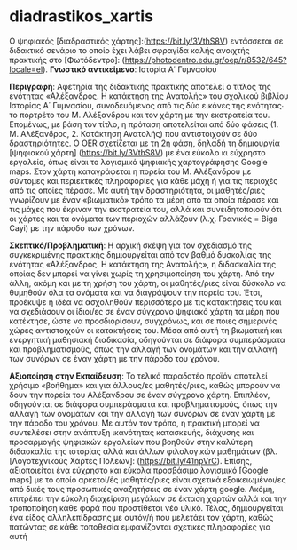 # diadrastikos_xartis
Ο ψηφιακός [διαδραστικός χάρτης]:(https://bit.ly/3VthS8V) εντάσσεται σε διδακτικό σενάριο το οποίο έχει λάβει σφραγίδα καλής ανοιχτής πρακτικής στο [Φωτόδεντρο]: (https://photodentro.edu.gr/oep/r/8532/645?locale=el). 
**Γνωστικό αντικείμενο**: Ιστορία Α΄ Γυμνασίου

**Περιγραφή**: Αφετηρία της διδακτικής πρακτικής αποτελεί ο τίτλος της ενότητας «Αλέξανδρος. Η κατάκτηση της Ανατολής» του σχολικού βιβλίου Ιστορίας Α΄ Γυμνασίου, συνοδευόμενος από τις δύο εικόνες της ενότητας∙ το πορτρέτο του Μ. Αλέξανδρου και τον χάρτη με την εκστρατεία του. Επομένως, με βάση τον τίτλο, η πρόταση αποτελείται από δύο φάσεις (1. Μ. Αλέξανδρος, 2. Κατάκτηση Ανατολής) που αντιστοιχούν σε δύο δραστηριότητες. Ο OER σχετίζεται με τη 2η φάση, δηλαδή τη δημιουργία [ψηφιακού χάρτη] (https://bit.ly/3VthS8V) με ένα εύκολο κι εύχρηστο εργαλείο, όπως είναι το λογισμικό ψηφιακής χαρτογράφησης Google maps. Στον χάρτη καταγράφεται η πορεία του Μ. Αλέξανδρου με σύντομες και περιεκτικές πληροφορίες για κάθε μάχη ή για τις περιοχές από τις οποίες πέρασε. Με αυτή την δραστηριότητα, οι μαθητές/ριες γνωρίζουν με έναν «βιωματικό» τρόπο τα μέρη από τα οποία πέρασε και τις μάχες που έκριναν την εκστρατεία του, αλλά και συνειδητοποιούν ότι οι χάρτες και τα ονόματα των περιοχών αλλάζουν (λ.χ. Γρανικός = Biga Cayi) με την πάροδο των χρόνων. 

**Σκεπτικό/Προβληματική**: Η αρχική σκέψη για τον σχεδιασμό της συγκεκριμένης πρακτικής δημιουργείται από τον βαθμό δυσκολίας της ενότητας «Αλέξανδρος. Η κατάκτηση της Ανατολής», η διδασκαλία της οποίας δεν μπορεί να γίνει χωρίς τη χρησιμοποίηση του χάρτη. Από την άλλη, ακόμη και με τη χρήση του χάρτη, οι μαθητές/ριες είναι δύσκολο να θυμηθούν όλα τα ονόματα και να διαγράψουν την πορεία του. Έτσι, προέκυψε η ιδέα να ασχοληθούν περισσότερο με τις κατακτήσεις του και να σχεδιάσουν οι ίδιοι/ες σε έναν σύγχρονο ψηφιακό χάρτη τα μέρη που κατέκτησε, ώστε να προσδιορίσουν, συγχρόνως, και σε ποιες σημερινές χώρες αντιστοιχούν οι κατακτήσεις του. Μέσα από αυτή τη βιωματική και ενεργητική μαθησιακή διαδικασία, οδηγούνται σε διάφορα συμπεράσματα και προβληματισμούς, όπως την αλλαγή των ονομάτων και την αλλαγή των συνόρων σε έναν χάρτη με την πάροδο του χρόνου.

**Αξιοποίηση στην Εκπαίδευση**: Το τελικό παραδοτέο προϊόν αποτελεί χρήσιμο «βοήθημα» και για άλλους/ες μαθητές/ριες, καθώς μπορούν να δουν την πορεία του Αλέξανδρου σε έναν σύγχρονο χάρτη. Επιπλέον, οδηγούνται σε διάφορα συμπεράσματα και προβληματισμούς, όπως την αλλαγή των ονομάτων και την αλλαγή των συνόρων σε έναν χάρτη με την πάροδο του χρόνου. Με αυτόν τον τρόπο, η πρακτική μπορεί να συντελέσει στην ανάπτυξη ικανότητας κατασκευής, διάχυσης και προσαρμογής ψηφιακών εργαλείων που βοηθούν στην καλύτερη διδασκαλία της ιστορίας αλλά και άλλων φιλολογικών μαθημάτων (βλ. [Λογοτεχνικούς Χάρτες Πόλεων]: (https://bit.ly/41npVrC). Επίσης, αξιοποιείται ένα εύχρηστο και εύκολα προσβάσιμο λογισμικό [Google maps] με το οποίο αρκετοί/ές μαθητές/ριες είναι σχετικά εξοικειωμένοι/ες από δικές τους προσωπικές αναζητήσεις σε έναν χάρτη google. Ακόμη, επιτρέπει την εύκολη διαχείριση μεγάλων σε έκταση χαρτών αλλά και την τροποποίηση κάθε φορά που προστίθεται νέο υλικό. Τέλος, δημιουργείται ένα είδος αλληλεπίδρασης με αυτόν/ή που μελετάει τον χάρτη, καθώς πατώντας σε κάθε τοποθεσία εμφανίζονται σχετικές πληροφορίες για αυτή
